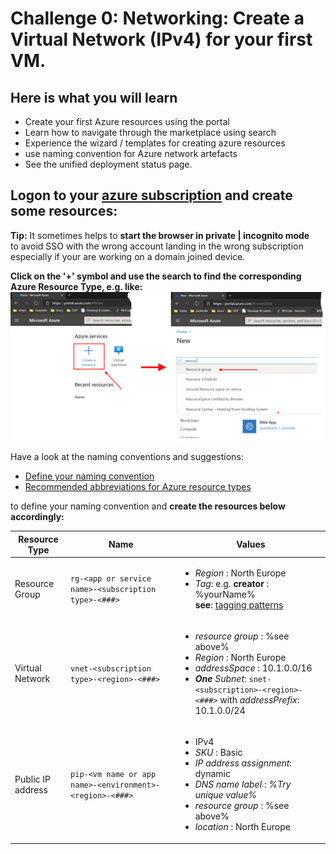 # Challenge 0: Networking: Create a Virtual Network (IPv4) for your first VM.

## Here is what you will learn ##

- Create your first Azure resources using the portal
- Learn how to navigate through the marketplace using search
- Experience the wizard / templates for creating azure resources
- use naming convention for Azure network artefacts
- See the unified deployment status page.

## Logon to your [azure subscription](https://portal.azure.com)  and create some resources: ##
**Tip:** It sometimes helps to **start the browser in private | incognito mode**  
to avoid SSO with the wrong account landing in the wrong subscription  
especially if your are working on a domain joined device.  

 
**Click on the '+' symbol and use the search to find the corresponding Azure Resource Type, e.g. like:**  
![CreateResourceGroup.png](./CreateResourceGroup.png)

Have a look at the naming conventions and suggestions:  
- [Define your naming convention](https://docs.microsoft.com/en-us/azure/cloud-adoption-framework/ready/azure-best-practices/resource-naming)  
- [Recommended abbreviations for Azure resource types](https://docs.microsoft.com/en-us/azure/cloud-adoption-framework/ready/azure-best-practices/resource-abbreviations)    

to define your naming convention and **create the resources below accordingly:**  

| Resource Type |  Name | Values  |
|---|---|---|
| Resource Group  |  `rg-<app or service name>-<subscription type>-<###>` |  <ul><li>_Region_ : North Europe</li><li>_Tag_: e.g. **creator** : %yourName%<br>**see**: [tagging patterns](https://docs.microsoft.com/en-us/azure/cloud-adoption-framework/decision-guides/resource-tagging/?toc=/azure/azure-resource-manager/management/toc.json#resource-tagging-patterns)</li></ul> |
| Virtual Network  | `vnet-<subscription type>-<region>-<###>`  | <ul><li>_resource group_  : %see above%</li><li>_Region_  : North Europe</li><li>_addressSpace_ : 10.1.0.0/16</li><li>_**One** Subnet_: `snet-<subscription>-<region>-<###>` with _addressPrefix_: 10.1.0.0/24</li></ul> |
| Public IP address |  `pip-<vm name or app name>-<environment>-<region>-<###>` | <ul><li>IPv4</li><li>_SKU_ : Basic</li><li>_IP address assignment_: dynamic</li><li>_DNS name label_ : _%Try unique value%_</li><li>_resource group_  : %see above%</li><li>_location_  : North Europe</li></ul> |
